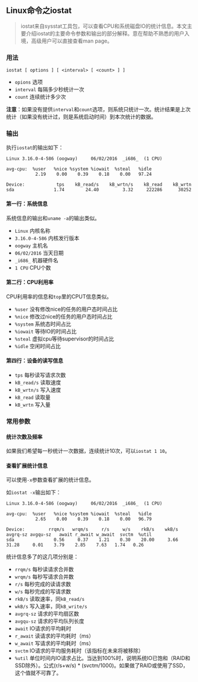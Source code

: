 ## Linux命令之iostat

> iostat来自sysstat工具包，可以查看CPU和系统磁盘IO的统计信息。本文主要介绍iostat的主要命令参数和输出的部分解释。意在帮助不熟悉的用户入境，高级用户可以直接查看man page。

### 用法

    iostat [ options ] [ <interval> [ <count> ] ]

* `opions` 选项
* `interval` 每隔多少秒统计一次
* `count` 连续统计多少次

**注意**：如果没有提供`interval`和`count`选项，则系统只统计一次。统计结果是上次统计（如果没有统计过，则是系统启动时间）到本次统计的数据。

### 输出

执行`iostat`的输出如下：

    Linux 3.16.0-4-586 (oogway) 	06/02/2016 	_i686_	(1 CPU)
    
    avg-cpu:  %user   %nice %system %iowait  %steal   %idle
               2.19    0.00    0.39    0.18    0.00   97.24
    
    Device:            tps    kB_read/s    kB_wrtn/s    kB_read    kB_wrtn
    sda               1.74        24.40         3.32     222286      30252

#### 第一行：系统信息

系统信息的输出和`uname -a`的输出类似。

* `Linux` 内核名称
* `3.16.0-4-586` 内核发行版本
* `oogway` 主机名
* `06/02/2016` 当天日期
* `_i686_` 机器硬件名
* `1 CPU` CPU个数

#### 第二行：CPU利用率

CPU利用率的信息和`top`里的CPUT信息类似。

* `%user` 没有修改nice的任务的用户态时间占比
* `%nice` 修改过nice的任务的用户态时间占比
* `%system` 系统态时间占比
* `%iowait` 等待IO的时间占比
* `%steal` 虚拟cpu等待supervisor的时间占比
* `%idle` 空闲时间占比

#### 第四行：设备的读写信息

* `tps` 每秒读写请求次数
* `kB_read/s` 读取速度
* `kB_wrtn/s` 写入速度
* `kB_read` 读取量
* `kB_wrtn` 写入量

### 常用参数

#### 统计次数及频率

如果我们希望每一秒统计一次数据，连续统计10次，可以`iostat 1 10`。

#### 查看扩展统计信息

可以使用`-x`参数查看扩展的统计信息。

如`iostat -x`输出如下：

    Linux 3.16.0-4-586 (oogway) 	06/02/2016 	_i686_	(1 CPU)
    
    avg-cpu:  %user   %nice %system %iowait  %steal   %idle
               2.65    0.00    0.39    0.18    0.00   96.79
    
    Device:         rrqm/s   wrqm/s     r/s     w/s    rkB/s    wkB/s avgrq-sz avgqu-sz   await r_await w_await  svctm  %util
    sda               0.56     0.37    1.21    0.30    20.00     3.66    31.28     0.01    3.79    2.85    7.63   1.74   0.26

统计信息多了的这几项分别是：

* `rrqm/s` 每秒读请求合并数
* `wrqm/s` 每秒写请求合并数
* `r/s` 每秒完成的读请求数
* `w/s` 每秒完成的写请求数
* `rkB/s` 读取速率，同`kB_read/s`
* `wkB/s` 写入速率，同`kB_write/s`
* `avgrq-sz` 请求的平均扇区数
* `avgqu-sz` 请求的平均队列长度
* `await` IO请求的平均耗时
* `r_await` 读请求的平均耗时（ms）
* `w_await` 写请求的平均耗时（ms）
* `svctm` IO请求的平均服务耗时（该指标在未来将被移除）
* `%util` 单位时间内IO请求占比。当达到100%时，说明系统IO已饱和（RAID和SSD除外）。公式(r/s+w/s) * (svctm/1000)。如果做了RAID或使用了SSD，这个值就不可靠了。

